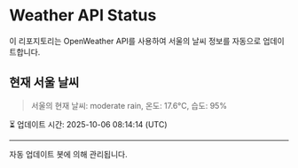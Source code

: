 
# Weather API Status

이 리포지토리는 OpenWeather API를 사용하여 서울의 날씨 정보를 자동으로 업데이트합니다.

## 현재 서울 날씨
> 서울의 현재 날씨: moderate rain, 온도: 17.6°C, 습도: 95%

⏳ 업데이트 시간: 2025-10-06 08:14:14 (UTC)

---
자동 업데이트 봇에 의해 관리됩니다.
